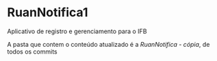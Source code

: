 # RuanNotifica1
 Aplicativo de registro e gerenciamento para o IFB

 A pasta que contem o conteúdo atualizado é a *RuanNotifica - cópia*, de todos os commits
